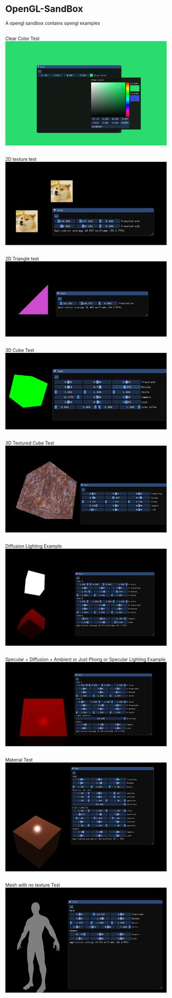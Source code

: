 # OpenGL-SandBox
A opengl sandbox contains opengl examples 

<br>Clear Color Test<br>
![](https://github.com/raviverma2791747/OpenGL-SandBox/blob/master/game/Assets/clearcolor.png)

<br>2D texture test<br>
![](https://github.com/raviverma2791747/OpenGL-SandBox/blob/master/game/Assets/2D%20texture.png)

<br>2D Triangle test<br>
![](https://github.com/raviverma2791747/OpenGL-SandBox/blob/master/game/Assets/2D%20triangle.png)

<br>3D Cube Test<br>
![](https://github.com/raviverma2791747/OpenGL-SandBox/blob/master/game/Assets/3D%20cube.png)

<br>3D Textured Cube Test<br>
![](https://github.com/raviverma2791747/OpenGL-SandBox/blob/master/game/Assets/3D%20textuured%20cube.png)

<br>Diffusion Lighting Example<br>
![](https://github.com/raviverma2791747/OpenGL-SandBox/blob/master/game/Assets/Diffusion.png)

<br>Specular + Diffusion + Ambient or Just Phong or Specular Lighting Example<br>
![](https://github.com/raviverma2791747/OpenGL-SandBox/blob/master/game/Assets/specular.png)

<br>Material Test<br>
![](https://github.com/raviverma2791747/OpenGL-SandBox/blob/master/game/Assets/material%20test.png)

<br>Mesh with no texture Test<br>
![](https://github.com/raviverma2791747/OpenGL-SandBox/blob/master/game/Assets/meshtest.png)

